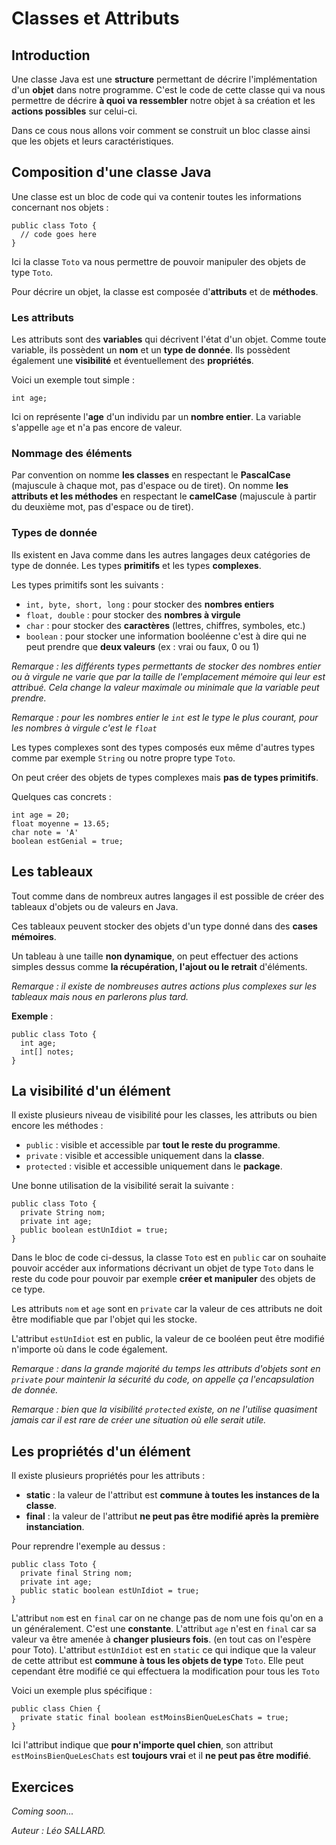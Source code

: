# Classes et Attributs

## Introduction

Une classe Java est une **structure** permettant de décrire l'implémentation d'un **objet** dans notre programme. C'est le code de cette classe qui va nous permettre de décrire **à quoi va ressembler** notre objet à sa création et les **actions possibles** sur celui-ci.

Dans ce cous nous allons voir comment se construit un bloc classe ainsi que les objets et leurs caractéristiques.

## Composition d'une classe Java

Une classe est un bloc de code qui va contenir toutes les informations concernant nos objets :

```
public class Toto {
  // code goes here
}
```

Ici la classe `Toto` va nous permettre de pouvoir manipuler des objets de type `Toto`.

Pour décrire un objet, la classe est composée d'**attributs** et de **méthodes**.

### Les attributs

Les attributs sont des **variables** qui décrivent l'état d'un objet. Comme toute variable, ils possèdent un **nom** et un **type de donnée**. Ils possèdent également une **visibilité** et éventuellement des **propriétés**.

Voici un exemple tout simple :

```
int age;
```

Ici on représente l'**age** d'un individu par un **nombre entier**. La variable s'appelle `age` et n'a pas encore de valeur.

### Nommage des éléments

Par convention on nomme **les classes** en respectant le **PascalCase** (majuscule à chaque mot, pas d'espace ou de tiret).
On nomme **les attributs et les méthodes** en respectant le **camelCase** (majuscule à partir du deuxième mot, pas d'espace ou de tiret).

### Types de donnée

Ils existent en Java comme dans les autres langages deux catégories de type de donnée. Les types **primitifs** et les types **complexes**.

Les types primitifs sont les suivants :

- `int, byte, short, long` : pour stocker des **nombres entiers**
- `float, double` : pour stocker des **nombres à virgule**
- `char` : pour stocker des **caractères** (lettres, chiffres, symboles, etc.)
- `boolean` : pour stocker une information booléenne c'est à dire qui ne peut prendre que **deux valeurs** (ex : vrai ou faux, 0 ou 1)

_Remarque : les différents types permettants de stocker des nombres entier ou à virgule ne varie que par la taille de l'emplacement mémoire qui leur est attribué. Cela change la valeur maximale ou minimale que la variable peut prendre._

_Remarque : pour les nombres entier le `int` est le type le plus courant, pour les nombres à virgule c'est le `float`_

Les types complexes sont des types composés eux même d'autres types comme par exemple `String` ou notre propre type `Toto`.

On peut créer des objets de types complexes mais **pas de types primitifs**.

Quelques cas concrets :

```
int age = 20;
float moyenne = 13.65;
char note = 'A'
boolean estGenial = true;
```

## Les tableaux

Tout comme dans de nombreux autres langages il est possible de créer des tableaux d'objets ou de valeurs en Java.

Ces tableaux peuvent stocker des objets d'un type donné dans des **cases mémoires**.

Un tableau à une taille **non dynamique**, on peut effectuer des actions simples dessus comme **la récupération, l'ajout ou le retrait** d'éléments.

_Remarque : il existe de nombreuses autres actions plus complexes sur les tableaux mais nous en parlerons plus tard._

**Exemple** :

```
public class Toto {
  int age;
  int[] notes;
}
```

## La visibilité d'un élément

Il existe plusieurs niveau de visibilité pour les classes, les attributs ou bien encore les méthodes :

- `public` : visible et accessible par **tout le reste du programme**.
- `private` : visible et accessible uniquement dans la **classe**.
- `protected` : visible et accessible uniquement dans le **package**.

Une bonne utilisation de la visibilité serait la suivante :

```
public class Toto {
  private String nom;
  private int age;
  public boolean estUnIdiot = true;
}
```

Dans le bloc de code ci-dessus, la classe `Toto` est en `public` car on souhaite pouvoir accéder aux informations décrivant un objet de type `Toto` dans le reste du code pour pouvoir par exemple **créer et manipuler** des objets de ce type.

Les attributs `nom` et `age` sont en `private` car la valeur de ces attributs ne doit être modifiable que par l'objet qui les stocke.

L'attribut `estUnIdiot` est en public, la valeur de ce booléen peut être modifié n'importe où dans le code également.

_Remarque : dans la grande majorité du temps les attributs d'objets sont en `private` pour maintenir la sécurité du code, on appelle ça l'encapsulation de donnée._

_Remarque : bien que la visibilité `protected` existe, on ne l'utilise quasiment jamais car il est rare de créer une situation où elle serait utile._

## Les propriétés d'un élément

Il existe plusieurs propriétés pour les attributs :

- **static** : la valeur de l'attribut est **commune à toutes les instances de la classe**.
- **final** : la valeur de l'attribut **ne peut pas être modifié après la première instanciation**.

Pour reprendre l'exemple au dessus :

```
public class Toto {
  private final String nom;
  private int age;
  public static boolean estUnIdiot = true;
}
```

L'attribut `nom` est en `final` car on ne change pas de nom une fois qu'on en a un généralement. C'est une **constante**.
L'attribut `age` n'est en `final` car sa valeur va être amenée à **changer plusieurs fois**. (en tout cas on l'espère pour Toto).
L'attribut `estUnIdiot` est en `static` ce qui indique que la valeur de cette attribut est **commune à tous les objets de type** `Toto`. Elle peut cependant être modifié ce qui effectuera la modification pour tous les `Toto`

Voici un exemple plus spécifique :

```
public class Chien {
  private static final boolean estMoinsBienQueLesChats = true;
}
```

Ici l'attribut indique que **pour n'importe quel chien**, son attribut `estMoinsBienQueLesChats` est **toujours vrai** et il **ne peut pas être modifié**.

## Exercices

_Coming soon..._

_Auteur : Léo SALLARD._
